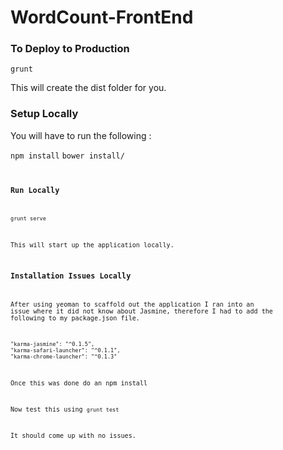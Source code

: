 WordCount-FrontEnd
==================

### To Deploy to Production ###

<code>grunt</code>

This will create the dist folder for you.

### Setup Locally ###

You will have to run the following :

<code>npm install</code>
<code>bower install/<code>

### Run Locally ###

<code>grunt serve</code>

This will start up the application locally.

### Installation Issues Locally ###

After using yeoman to scaffold out the application I ran into an issue
where it did not know about Jasmine, therefore I had to add the following
to my package.json file.

    "karma-jasmine": "^0.1.5",
    "karma-safari-launcher": "^0.1.1",
    "karma-chrome-launcher": "^0.1.3"

Once this was done do an npm install

Now test this using
<code>grunt test</code>

It should come up with no issues.